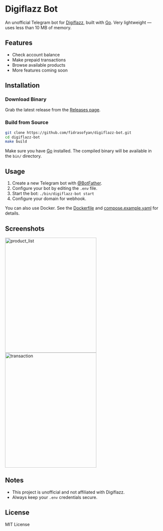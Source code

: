 # Digiflazz Bot

An unofficial Telegram bot for [Digiflazz](https://digiflazz.com), built with [Go](https://go.dev). Very lightweight — uses less than 10 MB of memory.

## Features

- Check account balance
- Make prepaid transactions
- Browse available products
- More features coming soon

## Installation

### Download Binary

Grab the latest release from the [Releases page](https://github.com/fidrasofyan/digiflazz-bot/releases).

### Build from Source

```sh
git clone https://github.com/fidrasofyan/digiflazz-bot.git
cd digiflazz-bot
make build
```

Make sure you have [Go](https://go.dev) installed. The compiled binary will be available in the `bin/` directory.

## Usage

1. Create a new Telegram bot with [@BotFather](https://t.me/botfather).
2. Configure your bot by editing the `.env` file.
3. Start the bot: `./bin/digiflazz-bot start`
4. Configure your domain for webhook.

You can also use Docker. See the [Dockerfile](https://github.com/fidrasofyan/digiflazz-bot/blob/main/Dockerfile) and [compose.example.yaml](https://github.com/fidrasofyan/digiflazz-bot/blob/main/compose.example.yaml) for details.

## Screenshots

<img width="300" height="378" alt="product_list" src="https://github.com/user-attachments/assets/b3f75cf7-695b-424d-9e22-18ac9cad23cb" />
<img width="300" height="378" alt="transaction" src="https://github.com/user-attachments/assets/65c3eb71-b54f-416f-9f3a-a32fbd40eb5a" />

## Notes

- This project is unofficial and not affiliated with Digiflazz.
- Always keep your `.env` credentials secure.

## License

MIT License
